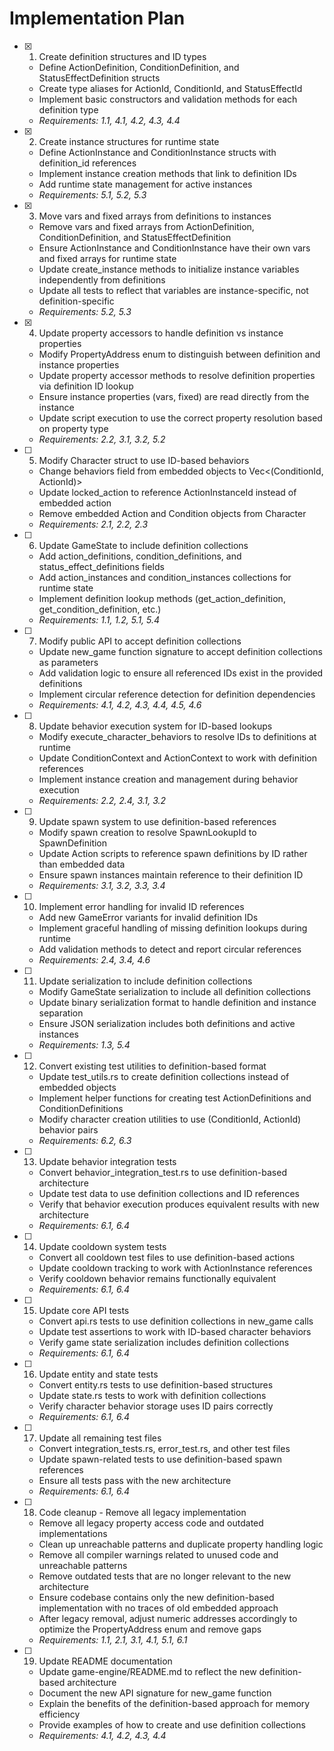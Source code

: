 # Implementation Plan

- [x] 1. Create definition structures and ID types

  - Define ActionDefinition, ConditionDefinition, and StatusEffectDefinition structs
  - Create type aliases for ActionId, ConditionId, and StatusEffectId
  - Implement basic constructors and validation methods for each definition type
  - _Requirements: 1.1, 4.1, 4.2, 4.3, 4.4_

- [x] 2. Create instance structures for runtime state

  - Define ActionInstance and ConditionInstance structs with definition_id references
  - Implement instance creation methods that link to definition IDs
  - Add runtime state management for active instances
  - _Requirements: 5.1, 5.2, 5.3_

- [x] 3. Move vars and fixed arrays from definitions to instances

  - Remove vars and fixed arrays from ActionDefinition, ConditionDefinition, and StatusEffectDefinition
  - Ensure ActionInstance and ConditionInstance have their own vars and fixed arrays for runtime state
  - Update create_instance methods to initialize instance variables independently from definitions
  - Update all tests to reflect that variables are instance-specific, not definition-specific
  - _Requirements: 5.2, 5.3_

- [x] 4. Update property accessors to handle definition vs instance properties

  - Modify PropertyAddress enum to distinguish between definition and instance properties
  - Update property accessor methods to resolve definition properties via definition ID lookup
  - Ensure instance properties (vars, fixed) are read directly from the instance
  - Update script execution to use the correct property resolution based on property type
  - _Requirements: 2.2, 3.1, 3.2, 5.2_

- [ ] 5. Modify Character struct to use ID-based behaviors

  - Change behaviors field from embedded objects to Vec<(ConditionId, ActionId)>
  - Update locked_action to reference ActionInstanceId instead of embedded action
  - Remove embedded Action and Condition objects from Character
  - _Requirements: 2.1, 2.2, 2.3_

- [ ] 6. Update GameState to include definition collections

  - Add action_definitions, condition_definitions, and status_effect_definitions fields
  - Add action_instances and condition_instances collections for runtime state
  - Implement definition lookup methods (get_action_definition, get_condition_definition, etc.)
  - _Requirements: 1.1, 1.2, 5.1, 5.4_

- [ ] 7. Modify public API to accept definition collections

  - Update new_game function signature to accept definition collections as parameters
  - Add validation logic to ensure all referenced IDs exist in the provided definitions
  - Implement circular reference detection for definition dependencies
  - _Requirements: 4.1, 4.2, 4.3, 4.4, 4.5, 4.6_

- [ ] 8. Update behavior execution system for ID-based lookups

  - Modify execute_character_behaviors to resolve IDs to definitions at runtime
  - Update ConditionContext and ActionContext to work with definition references
  - Implement instance creation and management during behavior execution
  - _Requirements: 2.2, 2.4, 3.1, 3.2_

- [ ] 9. Update spawn system to use definition-based references

  - Modify spawn creation to resolve SpawnLookupId to SpawnDefinition
  - Update Action scripts to reference spawn definitions by ID rather than embedded data
  - Ensure spawn instances maintain reference to their definition ID
  - _Requirements: 3.1, 3.2, 3.3, 3.4_

- [ ] 10. Implement error handling for invalid ID references

  - Add new GameError variants for invalid definition IDs
  - Implement graceful handling of missing definition lookups during runtime
  - Add validation methods to detect and report circular references
  - _Requirements: 2.4, 3.4, 4.6_

- [ ] 11. Update serialization to include definition collections

  - Modify GameState serialization to include all definition collections
  - Update binary serialization format to handle definition and instance separation
  - Ensure JSON serialization includes both definitions and active instances
  - _Requirements: 1.3, 5.4_

- [ ] 12. Convert existing test utilities to definition-based format

  - Update test_utils.rs to create definition collections instead of embedded objects
  - Implement helper functions for creating test ActionDefinitions and ConditionDefinitions
  - Modify character creation utilities to use (ConditionId, ActionId) behavior pairs
  - _Requirements: 6.2, 6.3_

- [ ] 13. Update behavior integration tests

  - Convert behavior_integration_test.rs to use definition-based architecture
  - Update test data to use definition collections and ID references
  - Verify that behavior execution produces equivalent results with new architecture
  - _Requirements: 6.1, 6.4_

- [ ] 14. Update cooldown system tests

  - Convert all cooldown test files to use definition-based actions
  - Update cooldown tracking to work with ActionInstance references
  - Verify cooldown behavior remains functionally equivalent
  - _Requirements: 6.1, 6.4_

- [ ] 15. Update core API tests

  - Convert api.rs tests to use definition collections in new_game calls
  - Update test assertions to work with ID-based character behaviors
  - Verify game state serialization includes definition collections
  - _Requirements: 6.1, 6.4_

- [ ] 16. Update entity and state tests

  - Convert entity.rs tests to use definition-based structures
  - Update state.rs tests to work with definition collections
  - Verify character behavior storage uses ID pairs correctly
  - _Requirements: 6.1, 6.4_

- [ ] 17. Update all remaining test files

  - Convert integration_tests.rs, error_test.rs, and other test files
  - Update spawn-related tests to use definition-based spawn references
  - Ensure all tests pass with the new architecture
  - _Requirements: 6.1, 6.4_

- [ ] 18. Code cleanup - Remove all legacy implementation

  - Remove all legacy property access code and outdated implementations
  - Clean up unreachable patterns and duplicate property handling logic
  - Remove all compiler warnings related to unused code and unreachable patterns
  - Remove outdated tests that are no longer relevant to the new architecture
  - Ensure codebase contains only the new definition-based implementation with no traces of old embedded approach
  - After legacy removal, adjust numeric addresses accordingly to optimize the PropertyAddress enum and remove gaps
  - _Requirements: 1.1, 2.1, 3.1, 4.1, 5.1, 6.1_

- [ ] 19. Update README documentation
  - Update game-engine/README.md to reflect the new definition-based architecture
  - Document the new API signature for new_game function
  - Explain the benefits of the definition-based approach for memory efficiency
  - Provide examples of how to create and use definition collections
  - _Requirements: 4.1, 4.2, 4.3, 4.4_
